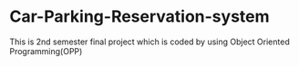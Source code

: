 # Car-Parking-Reservation-system
This is 2nd semester final project which is coded by using Object Oriented Programming(OPP)
